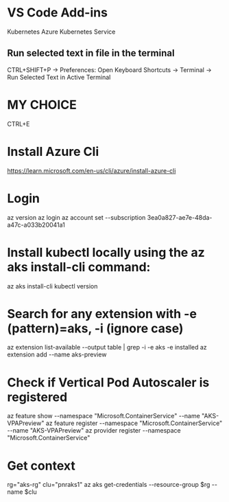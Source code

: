 

# VS Code Add-ins
Kubernetes
Azure Kubernetes Service
## Run selected text in file in the terminal
CTRL+SHIFT+P -> Preferences: Open Keyboard Shortcuts -> Terminal -> Run Selected Text in Active Terminal
# MY CHOICE
CTRL+E

# Install Azure Cli
https://learn.microsoft.com/en-us/cli/azure/install-azure-cli

# Login
az version
az login
az account set --subscription 3ea0a827-ae7e-48da-a47c-a033b20041a1

# Install kubectl locally using the az aks install-cli command:
az aks install-cli
kubectl version

# Search for any extension with -e (pattern)=aks, -i (ignore case)
az extension list-available --output table | grep -i -e aks -e installed
az extension add --name aks-preview

# Check if Vertical Pod Autoscaler is registered
az feature show --namespace "Microsoft.ContainerService" --name "AKS-VPAPreview"
az feature register --namespace "Microsoft.ContainerService" --name "AKS-VPAPreview"
az provider register --namespace "Microsoft.ContainerService" 

# Get context
rg="aks-rg"
clu="pnraks1"
az aks get-credentials --resource-group $rg --name $clu